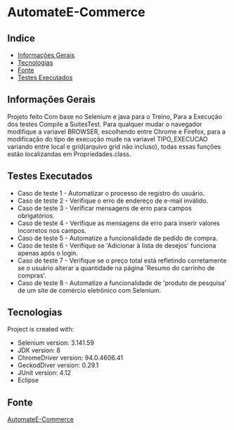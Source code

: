 # AutomateE-Commerce
## Indice
* [Informações Gerais](#informações-gerais)
* [Tecnologias](#tecnologias)
* [Fonte](#fonte)
* [Testes Executados](#testes-executados)

## Informações Gerais
Projeto feito Com base no Selenium e java para o Treino, Para a Execução dos testes Compile a SuitesTest.
Para qualquer mudar o navegador modifique a variavel BROWSER, escolhendo entre Chrome e Firefox, para a modificação do tipo de execução
mude na variavel TIPO_EXECUCAO variando entre local e grid(arquivo grid não incluso), todas essas funções estão localizandas em
Propriedades.class.

## Testes Executados
* Caso de teste 1 - Automatizar o processo de registro do usuário.
* Caso de teste 2 - Verifique o erro de endereço de e-mail inválido.
* Caso de teste 3 - Verificar mensagens de erro para campos obrigatórios.
* Caso de teste 4 - Verifique as mensagens de erro para inserir valores incorretos nos campos.
* Caso de teste 5 - Automatize a funcionalidade de pedido de compra.
* Caso de teste 6 - Verifique se 'Adicionar à lista de desejos' funciona apenas após o login.
* Caso de teste 7 - Verifique se o preço total está refletindo corretamente se o usuário alterar a quantidade na página 'Resumo do carrinho de compras'.
* Caso de teste 8 - Automatize a funcionalidade de 'produto de pesquisa' de um site de comércio eletrônico com Selenium.

## Tecnologias
Project is created with:
* Selenium version: 3.141.59
* JDK version: 8
* ChromeDriver version: 94.0.4606.41
* GeckodDiver version: 0.29.1
* JUnit version: 4.12
* Eclipse
	
## Fonte
 <a href="https://www.techlistic.com/2020/06/automate-ecommerce-website.html">AutomateE-Commerce</a>
